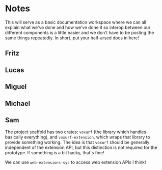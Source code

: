 # Notes

This will serve as a basic documentation workspace where we can all explain what we've done and how we've done it so interop between our different components is a little easier and we don't have to be posting the same things repeatedly. In short, put your half-arsed docs in here!

## Fritz

## Lucas

## Miguel

## Michael

## Sam

The project scaffold has two crates: `voxurf` (the library which handles basically everything), and `voxurf-extension`, which wraps that library to provide something working. The idea is that `voxurf` should be generally independent of the extension API, but this distinction is not required for the prototype. If something is a bit hacky, that's fine!

We can use `web-extensions-sys` to access web extension APIs I think!

